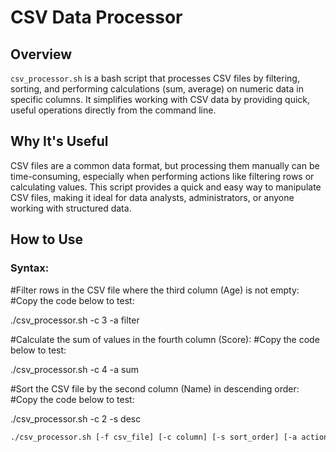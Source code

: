 # CSV Data Processor

## Overview
`csv_processor.sh` is a bash script that processes CSV files by filtering, sorting, and performing calculations (sum, average) on numeric data in specific columns. It simplifies working with CSV data by providing quick, useful operations directly from the command line.

## Why It's Useful
CSV files are a common data format, but processing them manually can be time-consuming, especially when performing actions like filtering rows or calculating values. This script provides a quick and easy way to manipulate CSV files, making it ideal for data analysts, administrators, or anyone working with structured data.

## How to Use
### Syntax:

#Filter rows in the CSV file where the third column (Age) is not empty:
#Copy the code below to test:

  ./csv_processor.sh -c 3 -a filter

#Calculate the sum of values in the fourth column (Score):
#Copy the code below to test:

  ./csv_processor.sh -c 4 -a sum
  

#Sort the CSV file by the second column (Name) in descending order:
#Copy the code below to test:

  ./csv_processor.sh -c 2 -s desc


```bash
./csv_processor.sh [-f csv_file] [-c column] [-s sort_order] [-a action] [-h]
